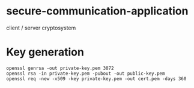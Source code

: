 # secure-communication-application
client / server cryptosystem


# Key generation

```
openssl genrsa -out private-key.pem 3072
openssl rsa -in private-key.pem -pubout -out public-key.pem
openssl req -new -x509 -key private-key.pem -out cert.pem -days 360
```
